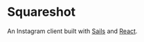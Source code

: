 # Squareshot

An Instagram client built with [Sails](http://sailsjs.org) and [React](https://facebook.github.io/react/).
